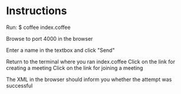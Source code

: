 Instructions
============

Run:
$ coffee index.coffee

Browse to port 4000 in the browser

Enter a name in the textbox and click "Send"

Return to the terminal where you ran index.coffee
Click on the link for creating a meeting
Click on the link for joining a meeting

The XML in the browser should inform you whether the attempt was successful